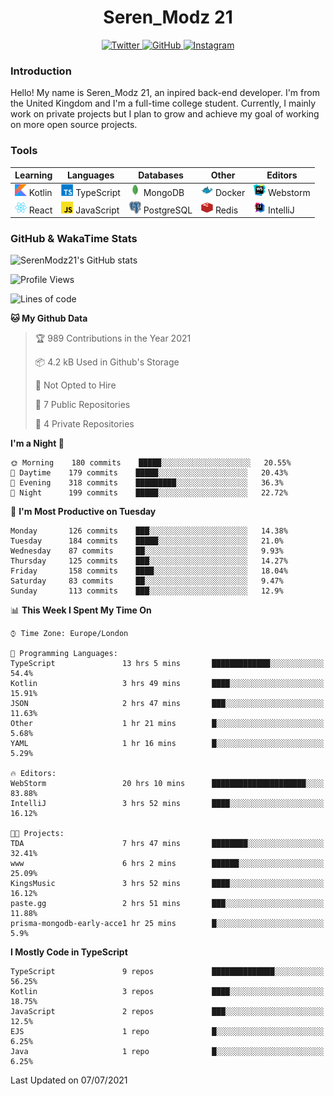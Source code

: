 <div align="center">
  <h1>Seren_Modz 21</h1>
  <a href="https://twitter.com/SerenModz21">
    <img alt="Twitter" src="https://img.shields.io/badge/twitter%20-%231DA1F2.svg?&style=for-the-badge&logo=Twitter&logoColor=white">
  </a>
  <a href="https://github.com/SerenModz21">
    <img alt="GitHub" src="https://img.shields.io/badge/github%20-%23121011.svg?&style=for-the-badge&logo=github&logoColor=white">
  </a>
  <a href="https://www.instagram.com/serenmodz21">
    <img alt="Instagram" src="https://img.shields.io/badge/instagram%20-%23E4405F.svg?&style=for-the-badge&logo=Instagram&logoColor=white">
  </a>
</div>

### Introduction

Hello! My name is Seren_Modz 21, an inpired back-end developer. I'm from the United Kingdom and I'm a full-time college student. Currently, I mainly work on private projects but I plan to grow and achieve my goal of working on more open source projects. 

### Tools

 **Learning**                                        | **Languages**                                               | **Databases**                                               | **Other**                                           | **Editors**                                                  
-----------------------------------------------------|-------------------------------------------------------------|-------------------------------------------------------------|-----------------------------------------------------|--------------------------------------------------------------
 <img width="19px" src="./assets/kotlin.svg"> Kotlin | <img width="19px" src="./assets/typescript.svg"> TypeScript | <img width="19px" src="./assets/mongodb.svg"> MongoDB       | <img width="19px" src="./assets/docker.svg"> Docker | <img width="19px" src="./assets/webstorm.svg"> Webstorm      
 <img width="19px" src="./assets/react.svg"> React   | <img width="19px" src="./assets/javascript.svg"> JavaScript | <img width="19px" src="./assets/postgresql.svg"> PostgreSQL | <img width="19px" src="./assets/redis.svg"> Redis   | <img width="19px" src="./assets/intellij-idea.svg"> IntelliJ 

### GitHub & WakaTime Stats

![SerenModz21's GitHub stats](https://github-readme-stats.vercel.app/api?username=SerenModz21&show_icons=true&theme=dark)

<!--START_SECTION:waka-->
![Profile Views](http://img.shields.io/badge/Profile%20Views-4-blue)

![Lines of code](https://img.shields.io/badge/From%20Hello%20World%20I%27ve%20Written-24431%20lines%20of%20code-blue)

**🐱 My Github Data** 

> 🏆 989 Contributions in the Year 2021
 > 
> 📦 4.2 kB Used in Github's Storage 
 > 
> 🚫 Not Opted to Hire
 > 
> 📜 7 Public Repositories 
 > 
> 🔑 4 Private Repositories  
 > 
**I'm a Night 🦉** 

```text
🌞 Morning    180 commits    █████░░░░░░░░░░░░░░░░░░░░   20.55% 
🌆 Daytime    179 commits    █████░░░░░░░░░░░░░░░░░░░░   20.43% 
🌃 Evening    318 commits    █████████░░░░░░░░░░░░░░░░   36.3% 
🌙 Night      199 commits    █████░░░░░░░░░░░░░░░░░░░░   22.72%

```
📅 **I'm Most Productive on Tuesday** 

```text
Monday       126 commits    ███░░░░░░░░░░░░░░░░░░░░░░   14.38% 
Tuesday      184 commits    █████░░░░░░░░░░░░░░░░░░░░   21.0% 
Wednesday    87 commits     ██░░░░░░░░░░░░░░░░░░░░░░░   9.93% 
Thursday     125 commits    ███░░░░░░░░░░░░░░░░░░░░░░   14.27% 
Friday       158 commits    ████░░░░░░░░░░░░░░░░░░░░░   18.04% 
Saturday     83 commits     ██░░░░░░░░░░░░░░░░░░░░░░░   9.47% 
Sunday       113 commits    ███░░░░░░░░░░░░░░░░░░░░░░   12.9%

```


📊 **This Week I Spent My Time On** 

```text
⌚︎ Time Zone: Europe/London

💬 Programming Languages: 
TypeScript               13 hrs 5 mins       █████████████░░░░░░░░░░░░   54.4% 
Kotlin                   3 hrs 49 mins       ████░░░░░░░░░░░░░░░░░░░░░   15.91% 
JSON                     2 hrs 47 mins       ███░░░░░░░░░░░░░░░░░░░░░░   11.63% 
Other                    1 hr 21 mins        █░░░░░░░░░░░░░░░░░░░░░░░░   5.68% 
YAML                     1 hr 16 mins        █░░░░░░░░░░░░░░░░░░░░░░░░   5.29%

🔥 Editors: 
WebStorm                 20 hrs 10 mins      █████████████████████░░░░   83.88% 
IntelliJ                 3 hrs 52 mins       ████░░░░░░░░░░░░░░░░░░░░░   16.12%

🐱‍💻 Projects: 
TDA                      7 hrs 47 mins       ████████░░░░░░░░░░░░░░░░░   32.41% 
www                      6 hrs 2 mins        ██████░░░░░░░░░░░░░░░░░░░   25.09% 
KingsMusic               3 hrs 52 mins       ████░░░░░░░░░░░░░░░░░░░░░   16.12% 
paste.gg                 2 hrs 51 mins       ███░░░░░░░░░░░░░░░░░░░░░░   11.88% 
prisma-mongodb-early-acce1 hr 25 mins        █░░░░░░░░░░░░░░░░░░░░░░░░   5.9%

```

**I Mostly Code in TypeScript** 

```text
TypeScript               9 repos             ██████████████░░░░░░░░░░░   56.25% 
Kotlin                   3 repos             ████░░░░░░░░░░░░░░░░░░░░░   18.75% 
JavaScript               2 repos             ███░░░░░░░░░░░░░░░░░░░░░░   12.5% 
EJS                      1 repo              █░░░░░░░░░░░░░░░░░░░░░░░░   6.25% 
Java                     1 repo              █░░░░░░░░░░░░░░░░░░░░░░░░   6.25%

```



 Last Updated on 07/07/2021
<!--END_SECTION:waka-->
